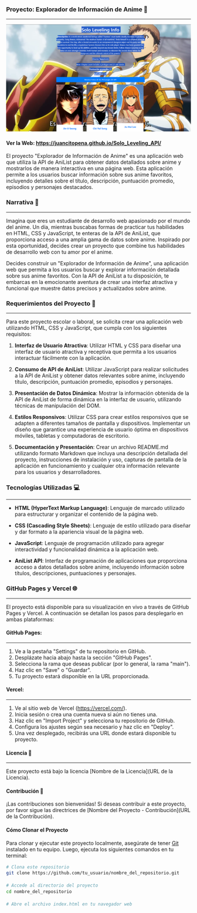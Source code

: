 ### Proyecto: Explorador de Información de Anime 🌟

---

![](portada.png)

#### Ver la Web: https://juancitopena.github.io/Solo_Leveling_API/

El proyecto "Explorador de Información de Anime" es una aplicación web que utiliza la API de AniList para obtener datos detallados sobre anime y mostrarlos de manera interactiva en una página web. Esta aplicación permite a los usuarios buscar información sobre sus anime favoritos, incluyendo detalles sobre el título, descripción, puntuación promedio, episodios y personajes destacados.

### Narrativa 📖
---
Imagina que eres un estudiante de desarrollo web apasionado por el mundo del anime. Un día, mientras buscabas formas de practicar tus habilidades en HTML, CSS y JavaScript, te enteras de la API de AniList, que proporciona acceso a una amplia gama de datos sobre anime. Inspirado por esta oportunidad, decides crear un proyecto que combine tus habilidades de desarrollo web con tu amor por el anime.

Decides construir un "Explorador de Información de Anime", una aplicación web que permita a los usuarios buscar y explorar información detallada sobre sus anime favoritos. Con la API de AniList a tu disposición, te embarcas en la emocionante aventura de crear una interfaz atractiva y funcional que muestre datos precisos y actualizados sobre anime.

### Requerimientos del Proyecto 🚀
---
Para este proyecto escolar o laboral, se solicita crear una aplicación web utilizando HTML, CSS y JavaScript, que cumpla con los siguientes requisitos:

1. **Interfaz de Usuario Atractiva**: Utilizar HTML y CSS para diseñar una interfaz de usuario atractiva y receptiva que permita a los usuarios interactuar fácilmente con la aplicación.

2. **Consumo de API de AniList**: Utilizar JavaScript para realizar solicitudes a la API de AniList y obtener datos relevantes sobre anime, incluyendo título, descripción, puntuación promedio, episodios y personajes.

3. **Presentación de Datos Dinámica**: Mostrar la información obtenida de la API de AniList de forma dinámica en la interfaz de usuario, utilizando técnicas de manipulación del DOM.

4. **Estilos Responsivos**: Utilizar CSS para crear estilos responsivos que se adapten a diferentes tamaños de pantalla y dispositivos. Implementar un diseño que garantice una experiencia de usuario óptima en dispositivos móviles, tabletas y computadoras de escritorio.

5. **Documentación y Presentación**: Crear un archivo README.md utilizando formato Markdown que incluya una descripción detallada del proyecto, instrucciones de instalación y uso, capturas de pantalla de la aplicación en funcionamiento y cualquier otra información relevante para los usuarios y desarrolladores.

### Tecnologías Utilizadas 💻
---
- **HTML (HyperText Markup Language)**: Lenguaje de marcado utilizado para estructurar y organizar el contenido de la página web.

- **CSS (Cascading Style Sheets)**: Lenguaje de estilo utilizado para diseñar y dar formato a la apariencia visual de la página web.

- **JavaScript**: Lenguaje de programación utilizado para agregar interactividad y funcionalidad dinámica a la aplicación web.

- **AniList API**: Interfaz de programación de aplicaciones que proporciona acceso a datos detallados sobre anime, incluyendo información sobre títulos, descripciones, puntuaciones y personajes.

### GitHub Pages y Vercel 🌐
---
El proyecto está disponible para su visualización en vivo a través de GitHub Pages y Vercel. A continuación se detallan los pasos para desplegarlo en ambas plataformas:

#### GitHub Pages:
---
1. Ve a la pestaña "Settings" de tu repositorio en GitHub.
2. Desplázate hacia abajo hasta la sección "GitHub Pages".
3. Selecciona la rama que deseas publicar (por lo general, la rama "main").
4. Haz clic en "Save" o "Guardar".
5. Tu proyecto estará disponible en la URL proporcionada.

#### Vercel:
---
1. Ve al sitio web de Vercel (https://vercel.com/).
2. Inicia sesión o crea una cuenta nueva si aún no tienes una.
3. Haz clic en "Import Project" y selecciona tu repositorio de GitHub.
4. Configura los ajustes según sea necesario y haz clic en "Deploy".
5. Una vez desplegado, recibirás una URL donde estará disponible tu proyecto.


#### Licencia 📜

---
Este proyecto está bajo la licencia [Nombre de la Licencia](URL de la Licencia).

#### Contribución 🤝

¡Las contribuciones son bienvenidas! Si deseas contribuir a este proyecto, por favor sigue las directrices de [Nombre del Proyecto - Contribución](URL de la Contribución).

#### Cómo Clonar el Proyecto

Para clonar y ejecutar este proyecto localmente, asegúrate de tener [Git](https://git-scm.com) instalado en tu equipo. Luego, ejecuta los siguientes comandos en tu terminal:

```bash
# Clona este repositorio
git clone https://github.com/tu_usuario/nombre_del_repositorio.git

# Accede al directorio del proyecto
cd nombre_del_repositorio

# Abre el archivo index.html en tu navegador web

